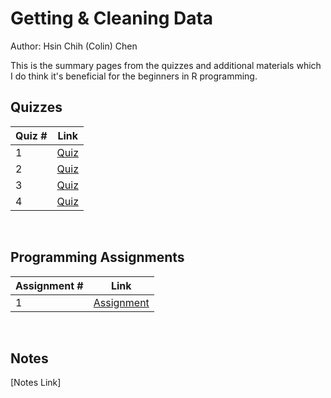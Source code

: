 # Getting & Cleaning Data

Author: Hsin Chih (Colin) Chen </br>

This is the summary pages from the quizzes and additional materials which I do think it's beneficial for the beginners in R programming.</br>

## Quizzes
Quiz # | Link 
--- | --- 
1 | [Quiz](https://github.com/hsc251/RLearn/blob/master/03_Getting_&_Cleaning_Data/quiz/JHU03_quiz1.md)
2 | [Quiz](https://github.com/hsc251/RLearn/blob/master/03_Getting_%26_Cleaning_Data/quiz/JHU03_quiz2.md)
3 | [Quiz]()
4 | [Quiz]()
</br>

## Programming Assignments
Assignment # | Link 
--- | --- 
1 | [Assignment](https://github.com/hsc251/RLearn/tree/master/03_Getting_%26_Cleaning_Data/project)
</br>

## Notes
[Notes Link]
